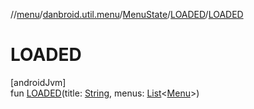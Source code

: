 //[menu](../../../../index.md)/[danbroid.util.menu](../../index.md)/[MenuState](../index.md)/[LOADED](index.md)/[LOADED](-l-o-a-d-e-d.md)

# LOADED

[androidJvm]\
fun [LOADED](-l-o-a-d-e-d.md)(title: [String](https://kotlinlang.org/api/latest/jvm/stdlib/kotlin/-string/index.html), menus: [List](https://kotlinlang.org/api/latest/jvm/stdlib/kotlin.collections/-list/index.html)<[Menu](../../-menu/index.md)>)
